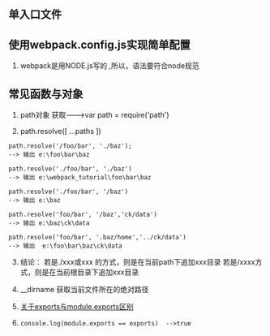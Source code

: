 ## 单入口文件

## 使用webpack.config.js实现简单配置 

1. webpack是用NODE.js写的 ,所以，语法要符合node规范

## 常见函数与对象
1. path对象     获取--->var path = require('path')

2. path.resolve([ ...paths ])
```
path.resolve('/foo/bar', './baz');
--> 输出 e:\foo\bar\baz

path.resolve('./foo/bar', './baz')
--> 输出 e:\webpack_tutorial\foo\bar\baz

path.resolve('./foo/bar', '/baz')
--> 输出 e:\baz

path.resolve('foo/bar', '/baz','ck/data')
--> 输出 e:\baz\ck\data

path.resolve('foo/bar', '.baz/home','../ck/data')
--> 输出  e:\foo\bar\baz\ck\data
```
3. 结论：
    若是./xxx或xxx 的方式，则是在当前path下追加xxx目录
    若是/xxxx方式，则是在当前根目录下追加xxx目录

1. __dirname  获取当前文件所在的绝对路径
2. [关于exports与module.exports区别](https://www.jianshu.com/p/c9b29520fc6e)
3. `console.log(module.exports == exports)  -->true`

